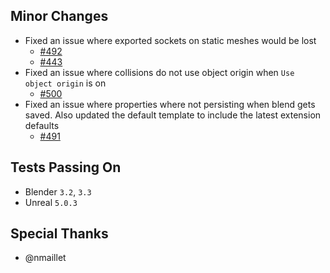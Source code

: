 ## Minor Changes
* Fixed an issue where exported sockets on static meshes would be lost
  * [#492](https://github.com/EpicGames/BlenderTools/issues/492)
  * [#443](https://github.com/EpicGames/BlenderTools/issues/443)
* Fixed an issue where collisions do not use object origin when `Use object origin` is on
  * [#500](https://github.com/EpicGames/BlenderTools/issues/500)
* Fixed an issue where properties where not persisting when blend gets saved. Also updated the default template to include the latest extension defaults
  * [#491](https://github.com/EpicGames/BlenderTools/issues/491)

## Tests Passing On
* Blender `3.2`, `3.3`
* Unreal `5.0.3`

## Special Thanks
* @nmaillet
